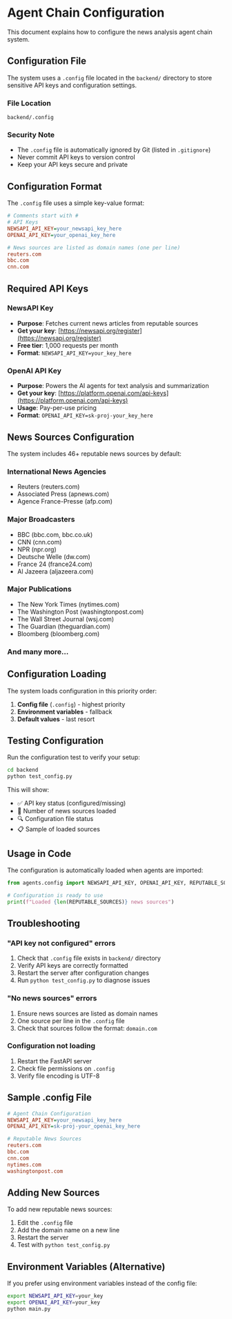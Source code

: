 # Agent Chain Configuration

This document explains how to configure the news analysis agent chain system.

## Configuration File

The system uses a `.config` file located in the `backend/` directory to store sensitive API keys and configuration settings.

### File Location
```
backend/.config
```

### Security Note
- The `.config` file is automatically ignored by Git (listed in `.gitignore`)
- Never commit API keys to version control
- Keep your API keys secure and private

## Configuration Format

The `.config` file uses a simple key-value format:

```ini
# Comments start with #
# API Keys
NEWSAPI_API_KEY=your_newsapi_key_here
OPENAI_API_KEY=your_openai_key_here

# News sources are listed as domain names (one per line)
reuters.com
bbc.com
cnn.com
```

## Required API Keys

### NewsAPI Key
- **Purpose**: Fetches current news articles from reputable sources
- **Get your key**: [https://newsapi.org/register](https://newsapi.org/register)
- **Free tier**: 1,000 requests per month
- **Format**: `NEWSAPI_API_KEY=your_key_here`

### OpenAI API Key  
- **Purpose**: Powers the AI agents for text analysis and summarization
- **Get your key**: [https://platform.openai.com/api-keys](https://platform.openai.com/api-keys)
- **Usage**: Pay-per-use pricing
- **Format**: `OPENAI_API_KEY=sk-proj-your_key_here`

## News Sources Configuration

The system includes 46+ reputable news sources by default:

### International News Agencies
- Reuters (reuters.com)
- Associated Press (apnews.com)
- Agence France-Presse (afp.com)

### Major Broadcasters
- BBC (bbc.com, bbc.co.uk)
- CNN (cnn.com)
- NPR (npr.org)
- Deutsche Welle (dw.com)
- France 24 (france24.com)
- Al Jazeera (aljazeera.com)

### Major Publications
- The New York Times (nytimes.com)
- The Washington Post (washingtonpost.com)
- The Wall Street Journal (wsj.com)
- The Guardian (theguardian.com)
- Bloomberg (bloomberg.com)

### And many more...

## Configuration Loading

The system loads configuration in this priority order:

1. **Config file** (`.config`) - highest priority
2. **Environment variables** - fallback
3. **Default values** - last resort

## Testing Configuration

Run the configuration test to verify your setup:

```bash
cd backend
python test_config.py
```

This will show:
- ✅ API key status (configured/missing)
- 📡 Number of news sources loaded
- 🔍 Configuration file status
- 📋 Sample of loaded sources

## Usage in Code

The configuration is automatically loaded when agents are imported:

```python
from agents.config import NEWSAPI_API_KEY, OPENAI_API_KEY, REPUTABLE_SOURCES

# Configuration is ready to use
print(f"Loaded {len(REPUTABLE_SOURCES)} news sources")
```

## Troubleshooting

### "API key not configured" errors
1. Check that `.config` file exists in `backend/` directory
2. Verify API keys are correctly formatted
3. Restart the server after configuration changes
4. Run `python test_config.py` to diagnose issues

### "No news sources" errors
1. Ensure news sources are listed as domain names
2. One source per line in the `.config` file
3. Check that sources follow the format: `domain.com`

### Configuration not loading
1. Restart the FastAPI server
2. Check file permissions on `.config`
3. Verify file encoding is UTF-8

## Sample .config File

```ini
# Agent Chain Configuration
NEWSAPI_API_KEY=your_newsapi_key_here
OPENAI_API_KEY=sk-proj-your_openai_key_here

# Reputable News Sources
reuters.com
bbc.com
cnn.com
nytimes.com
washingtonpost.com
```

## Adding New Sources

To add new reputable news sources:

1. Edit the `.config` file
2. Add the domain name on a new line
3. Restart the server
4. Test with `python test_config.py`

## Environment Variables (Alternative)

If you prefer using environment variables instead of the config file:

```bash
export NEWSAPI_API_KEY=your_key
export OPENAI_API_KEY=your_key
python main.py
```